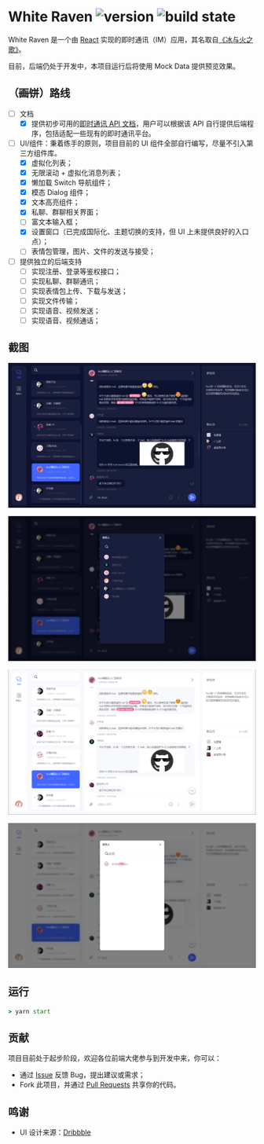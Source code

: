 # White Raven ![version](https://img.shields.io/badge/White%20Raven-0.1.0-yellow) ![build state](https://img.shields.io/badge/build-passing-brightgreen)

White Raven 是一个由 [React](https://reactjs.org/) 实现的即时通讯（IM）应用，其名取自[《冰与火之歌》](https://awoiaf.westeros.org/index.php/White_raven)。

目前，后端仍处于开发中，本项目运行后将使用 Mock Data 提供预览效果。

## （~~画饼~~）路线

- [ ] 文档
  - [x] 提供初步可用的[即时通讯 API 文档](./docs/api-document.md)，用户可以根据该 API 自行提供后端程序，包括适配一些现有的即时通讯平台。
- [ ] UI/组件：秉着练手的原则，项目目前的 UI 组件全部自行编写，尽量不引入第三方组件库。
  - [x] 虚拟化列表；
  - [x] 无限滚动 + 虚拟化消息列表；
  - [x] 懒加载 Switch 导航组件；
  - [x] 模态 Dialog 组件；
  - [x] 文本高亮组件；
  - [x] 私聊、群聊相关界面；
  - [ ] 富文本输入框；
  - [x] 设置窗口（已完成国际化、主题切换的支持，但 UI 上未提供良好的入口点）；
  - [ ] 表情包管理，图片、文件的发送与接受；
- [ ] 提供独立的后端支持
  - [ ] 实现注册、登录等鉴权接口；
  - [ ] 实现私聊、群聊通讯；
  - [ ] 实现表情包上传、下载与发送；
  - [ ] 实现文件传输；
  - [ ] 实现语音、视频发送；
  - [ ] 实现语音、视频通话；

## 截图

![dark-theme](./images/screenshot-dark-theme.png)

![dark-contact](./images/screenshot-dark-contact.png)

![light-theme](./images/screenshot-light-theme.png)

![light-contact](./images/screenshot-light-contact.png)

## 运行

```cmd
> yarn start
```

## 贡献

项目目前处于起步阶段，欢迎各位前端大佬参与到开发中来，你可以：

- 通过 [Issue](https://github.com/DingpingZhang/white-raven/issues) 反馈 Bug，提出建议或需求；
- Fork 此项目，并通过 [Pull Requests](https://github.com/DingpingZhang/white-raven/pulls) 共享你的代码。

## 鸣谢

- UI 设计来源：[Dribbble](https://dribbble.com/shots/14723765-Inbox-Light-Dark)
